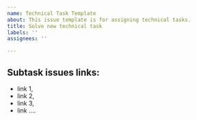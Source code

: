 ```yaml
---
name: Technical Task Template
about: This issue template is for assigning technical tasks.
title: Solve new technical task
labels: ''
assignees: ''

---
```


## Subtask issues links:
- link 1,
- link 2,
- link 3,
- link ....
